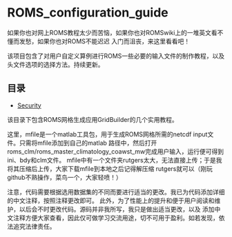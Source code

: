 # ROMS_configuration_guide

如果你也对网上ROMS教程太少而苦恼，如果你也对ROMSwiki上的一堆英文看不懂而发愁，如果你也对ROMS不能迟迟
入门而沮丧，来这里看看吧！

该项目包含了对用户自定义算例进行ROMS一些必要的输入文件的制作教程，以及头文件选项的选择方法。持续更新。

## 目录

- [Security](#security)

该目录下包含ROMS网格生成应用GridBuilder的几个实用教程。

这里，mfile是一个matlab工具包，用于生成ROMS网格所需的netcdf input文件。只需将mfile添加到自己的matlab
路径中，然后打开roms_clm/roms_master_climatology_coawst_mw完成用户输入，运行便可得到ini、bdy和clm文件。
mfile中有一个文件夹rutgers太大，无法直接上传；于是我将其压缩后上传，大家下载mfile到本地之后记得解压缩
rutgers就可以（刚玩github不熟操作，菜鸟一个，大家轻喷！）

注意，代码需要根据选用数据集的不同而要进行适当的更改。我已为代码添加详细的中文注释，按照注释更改即可。
此外，为了性能上的提升和便于用户阅读和维护，以后会不时更改代码。源码并非我所写，我只是做出适当更改，以及
添加中文注释方便大家查看，因此仅可做学习交流用途，切不可用于盈利。如若发现，依法追究法律责任。

